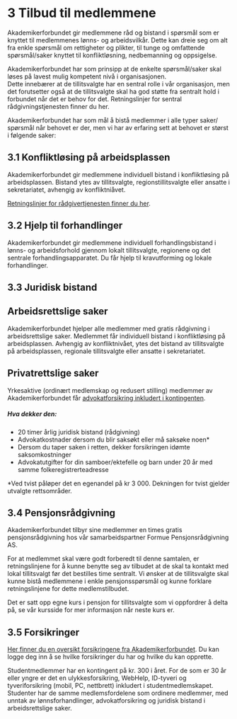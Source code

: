 # 3 Tilbud til medlemmene

Akademikerforbundet gir medlemmene råd og bistand i spørsmål som er knyttet til medlemmenes lønns- og arbeidsvilkår. Dette kan dreie seg om alt fra enkle spørsmål om rettigheter og plikter, til tunge og omfattende spørsmål/saker knyttet til konfliktløsning, nedbemanning og oppsigelse.

Akademikerforbundet har som prinsipp at de enkelte spørsmål/saker skal løses på lavest mulig kompetent nivå i organisasjonen.  
Dette innebærer at de tillitsvalgte har en sentral rolle i vår organisasjon, men det forutsetter også at de tillitsvalgte skal ha god støtte fra sentralt hold i forbundet når det er behov for det. Retningslinjer for sentral rådgivningstjenesten finner du her.

Akademikerforbundet har som mål å bistå medlemmer i alle typer saker/ spørsmål når behovet er der, men vi har av erfaring sett at behovet er størst i følgende saker:

## 3.1 Konfliktløsing på arbeidsplassen

Akademikerforbundet gir medlemmene individuell bistand i konfliktløsing på arbeidsplassen. Bistand ytes av tillitsvalgte, regionstillitsvalgte eller ansatte i sekretariatet, avhengig av konfliktniåvet.

[Retningslinjer for rådgivertjenesten finner du her](https://www.akademikerforbundet.no/sfiles/4/25/26/2/file/retningslinjer-radgivningstjenesten-i-akademikerforbundet-.pdf).

## 3.2 Hjelp til forhandlinger

Akademikerforbundet gir medlemmene individuell forhandlingsbistand i lønns- og arbeidsforhold gjennom lokalt tillitsvalgte, regionene og det sentrale forhandlingsapparatet. Du får hjelp til kravutforming og lokale forhandlinger.

## 3.3 Juridisk bistand

## Arbeidsrettslige saker

Akademikerforbundet hjelper alle medlemmer med gratis rådgivning i arbeidsrettslige saker. Medlemmet får individuell bistand i konfliktløsing på arbeidsplassen. Avhengig av konfliktnivået, ytes det bistand av tillitsvalgte på arbeidsplassen, regionale tillitsvalgte eller ansatte i sekretariatet.

## Privatrettslige saker

Yrkesaktive (ordinært medlemskap og redusert stilling) medlemmer av Akademikerforbundet får  [advokatforsikring inkludert i kontingenten](https://www.akademikerforbundet.no/medlemskap/medlemsfordeler/advokatforsikring/).

##### Hva dekker den:

-   20 timer årlig juridisk bistand (rådgivning)
-   Advokatkostnader dersom du blir saksøkt eller må saksøke noen*
-   Dersom du taper saken i retten, dekker forsikringen idømte saksomkostninger
-   Advokatutgifter for din samboer/ektefelle og barn under 20 år med samme folkeregistrerteadresse

*Ved tvist påløper det en egenandel på kr 3 000. Dekningen for tvist gjelder utvalgte rettsområder.

## 3.4 Pensjonsrådgivning

Akademikerforbundet tilbyr sine medlemmer en times gratis pensjonsrådgivning hos vår samarbeidspartner Formue Pensjonsrådgivning AS.

For at medlemmet skal være godt forberedt til denne samtalen, er retningslinjene for å kunne benytte seg av tilbudet at de skal ta kontakt med lokal tillitsvalgt før det bestilles time sentralt. Vi ønsker at de tillitsvalgte skal kunne bistå medlemmene i enkle pensjonsspørsmål og kunne forklare retningslinjene for dette medlemstilbudet.

Det er satt opp egne kurs i pensjon for tillitsvalgte som vi oppfordrer å delta på, se vår kursside for mer informasjon når neste kurs er.

## 3.5 Forsikringer

[Her finner du en oversikt forsikringene fra Akademikerforbundet](https://www.akaforsikring.no/). Du kan logge deg inn å se hvilke forsikringer du har og hvilke du kan opprette.

Studentmedlemmer har en kontingent på kr. 300 i året. For de som er 30 år eller yngre er det en ulykkesforsikring, WebHelp, ID-tyveri og tyveriforsikring (mobil, PC, nettbrett) inkludert i studentmedlemskapet. Studenter har de samme medlemsfordelene som ordinere medlemmer, med unntak av lønnsforhandlinger, advokatforsikring og juridisk bistand i arbeidsrettslige saker.
